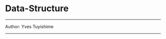 # Data-Structure
*************************************************************************************
Author: Yves Tuyishime
**************************************************************************************
